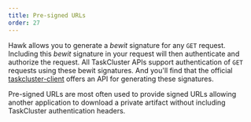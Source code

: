 ```yaml
---
title: Pre-signed URLs
order: 27
---
```


Hawk allows you to generate a _bewit_ signature for any `GET` request. Including
this _bewit_ signature in your request will then authenticate and authorize the
request. All TaskCluster APIs support authentication of `GET` requests using
these bewit signatures. And you'll find that the official
[taskcluster-client](https://github.com/taskcluster/taskcluster-client)
offers an API for generating these signatures.

Pre-signed URLs are most often used to provide signed URLs allowing another
application to download a private artifact without including TaskCluster
authentication headers.
